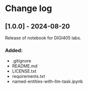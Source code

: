 # Change log

## [1.0.0] - 2024-08-20

Release of notebook for DIGI405 labs.

### Added:

- .gitignore
- README.md
- LICENSE.txt
- requirements.txt
- named-entities-with-llm-task.ipynb
